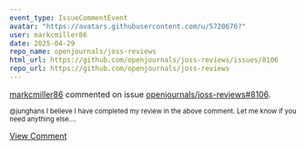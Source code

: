 ```yaml
---
event_type: IssueCommentEvent
avatar: "https://avatars.githubusercontent.com/u/5720676?"
user: markcmiller86
date: 2025-04-29
repo_name: openjournals/joss-reviews
html_url: https://github.com/openjournals/joss-reviews/issues/8106
repo_url: https://github.com/openjournals/joss-reviews
---
```


<a href='https://github.com/markcmiller86' target='_blank'>markcmiller86</a> commented on issue <a href='https://github.com/openjournals/joss-reviews/issues/8106' target='_blank'>openjournals/joss-reviews#8106</a>.

<small>@junghans I believe I have completed my review in the above comment. Let me know if you need anything else....</small>

<a href='https://github.com/openjournals/joss-reviews/issues/8106' target='_blank'>View Comment</a>